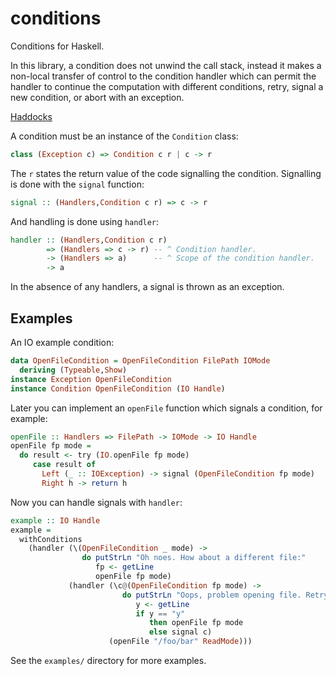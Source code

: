 conditions
=====

Conditions for Haskell.

In this library, a condition does not unwind the call stack, instead
it makes a non-local transfer of control to the condition handler
which can permit the handler to continue the computation with
different conditions, retry, signal a new condition, or abort with an
exception.

[Haddocks](http://chrisdone.com/conditions/Control-Condition.html)

A condition must be an instance of the `Condition` class:

``` haskell
class (Exception c) => Condition c r | c -> r
```

The `r` states the return value of the code signalling the
condition. Signalling is done with the `signal` function:

``` haskell
signal :: (Handlers,Condition c r) => c -> r
```

And handling is done using `handler`:

``` haskell
handler :: (Handlers,Condition c r)
        => (Handlers => c -> r) -- ^ Condition handler.
        -> (Handlers => a)      -- ^ Scope of the condition handler.
        -> a
```

In the absence of any handlers, a signal is thrown as an exception.

## Examples

An IO example condition:

``` haskell
data OpenFileCondition = OpenFileCondition FilePath IOMode
  deriving (Typeable,Show)
instance Exception OpenFileCondition
instance Condition OpenFileCondition (IO Handle)
```

Later you can implement an `openFile` function which signals a
condition, for example:

``` haskell
openFile :: Handlers => FilePath -> IOMode -> IO Handle
openFile fp mode =
  do result <- try (IO.openFile fp mode)
     case result of
       Left (_ :: IOException) -> signal (OpenFileCondition fp mode)
       Right h -> return h
```

Now you can handle signals with `handler`:

``` haskell
example :: IO Handle
example =
  withConditions
    (handler (\(OpenFileCondition _ mode) ->
                do putStrLn "Oh noes. How about a different file:"
                   fp <- getLine
                   openFile fp mode)
             (handler (\c@(OpenFileCondition fp mode) ->
                         do putStrLn "Oops, problem opening file. Retry once more?"
                            y <- getLine
                            if y == "y"
                               then openFile fp mode
                               else signal c)
                      (openFile "/foo/bar" ReadMode)))
```

See the `examples/` directory for more examples.
